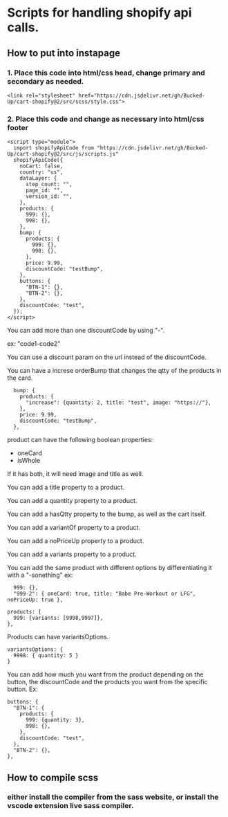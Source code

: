 # Scripts for handling shopify api calls.

## How to put into instapage

### 1. Place this code into html/css head, change primary and secondary as needed.

```
<link rel="stylesheet" href="https://cdn.jsdelivr.net/gh/Bucked-Up/cart-shopify@2/src/scss/style.css">
```

### 2. Place this code and change as necessary into html/css footer

```
<script type="module">
  import shopifyApiCode from "https://cdn.jsdelivr.net/gh/Bucked-Up/cart-shopify@2/src/js/scripts.js"
  shopifyApiCode({
    noCart: false,
    country: "us",
    dataLayer: {
      step_count: "",
      page_id: "",
      version_id: "",
    },
    products: {
      999: {},
      998: {},
    },
    bump: {
      products: {
        999: {},
        998: {},
      },
      price: 9.99,
      discountCode: "testBump",
    },
    buttons: {
      "BTN-1": {},
      "BTN-2": {},
    },
    discountCode: "test",
  });
</script>
```

You can add more than one discountCode by using "-".

ex: "code1-code2"

You can use a discount param on the url instead of the discountCode.

You can have a increse orderBump that changes the qtty of the products in the card.

```
  bump: {
    products: {
      "increase": {quantity: 2, title: "test", image: "https://"},
    },
    price: 9.99,
    discountCode: "testBump",
  },
```

product can have the following boolean properties:

- oneCard
- isWhole

If it has both, it will need image and title as well.

You can add a title property to a product.

You can add a quantity property to a product.

You can add a hasQtty property to the bump, as well as the cart itself.

You can add a variantOf property to a product.

You can add a noPriceUp property to a product.

You can add a variants property to a product.

You can add the same product with different options by differentiating it with a "-sonething"
ex:
```
  999: {},
  "999-2": { oneCard: true, title: "Babe Pre-Workout or LFG", noPriceUp: true },
```

```
products: {
  999: {variants: [9998,9997]},
},
```

Products can have variantsOptions.

```
variantsOptions: {
  9998: { quantity: 5 }
}
```

You can add how much you want from the product depending on the button, the discountCode and the products you want from the specific button. Ex:

```
buttons: {
  "BTN-1": {
    products: {
      999: {quantity: 3},
      998: {},
    },
    discountCode: "test",
  },
  "BTN-2": {},
},
```

## How to compile scss

### either install the compiler from the sass website, or install the vscode extension live sass compiler.
